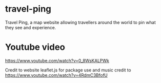 # travel-ping
Travel Ping, a map website allowing travellers around the world to pin what they see and experience.

# Youtube video
https://www.youtube.com/watch?v=0_8WsKALPWk

Credit to website leaflet.js for package use and music credit to https://www.youtube.com/watch?v=4RdmC3BfofU